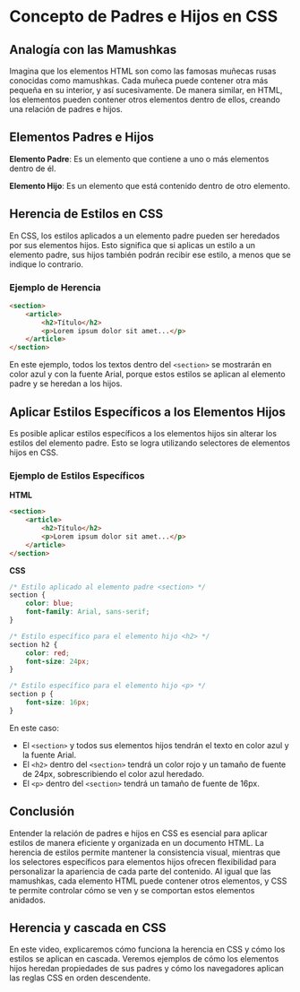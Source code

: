 # Concepto de Padres e Hijos en CSS

## Analogía con las Mamushkas

Imagina que los elementos HTML son como las famosas muñecas rusas conocidas como mamushkas. Cada muñeca puede contener otra más pequeña en su interior, y así sucesivamente. De manera similar, en HTML, los elementos pueden contener otros elementos dentro de ellos, creando una relación de padres e hijos.

## Elementos Padres e Hijos

**Elemento Padre**: Es un elemento que contiene a uno o más elementos dentro de él.

**Elemento Hijo**: Es un elemento que está contenido dentro de otro elemento.

## Herencia de Estilos en CSS

En CSS, los estilos aplicados a un elemento padre pueden ser heredados por sus elementos hijos. Esto significa que si aplicas un estilo a un elemento padre, sus hijos también podrán recibir ese estilo, a menos que se indique lo contrario.

### Ejemplo de Herencia

```html
<section>
    <article>
        <h2>Título</h2>
        <p>Lorem ipsum dolor sit amet...</p>
    </article>
</section>
```

En este ejemplo, todos los textos dentro del `<section>` se mostrarán en color azul y con la fuente Arial, porque estos estilos se aplican al elemento padre y se heredan a los hijos.

## Aplicar Estilos Específicos a los Elementos Hijos

Es posible aplicar estilos específicos a los elementos hijos sin alterar los estilos del elemento padre. Esto se logra utilizando selectores de elementos hijos en CSS.

### Ejemplo de Estilos Específicos

**HTML**

```html
<section>
    <article>
        <h2>Título</h2>
        <p>Lorem ipsum dolor sit amet...</p>
    </article>
</section>
```

**CSS**

```css
/* Estilo aplicado al elemento padre <section> */
section {
    color: blue;
    font-family: Arial, sans-serif;
}

/* Estilo específico para el elemento hijo <h2> */
section h2 {
    color: red;
    font-size: 24px;
}

/* Estilo específico para el elemento hijo <p> */
section p {
    font-size: 16px;
}
```

En este caso:

- El `<section>` y todos sus elementos hijos tendrán el texto en color azul y la fuente Arial.
- El `<h2>` dentro del `<section>` tendrá un color rojo y un tamaño de fuente de 24px, sobrescribiendo el color azul heredado.
- El `<p>` dentro del `<section>` tendrá un tamaño de fuente de 16px.

## Conclusión

Entender la relación de padres e hijos en CSS es esencial para aplicar estilos de manera eficiente y organizada en un documento HTML. La herencia de estilos permite mantener la consistencia visual, mientras que los selectores específicos para elementos hijos ofrecen flexibilidad para personalizar la apariencia de cada parte del contenido. Al igual que las mamushkas, cada elemento HTML puede contener otros elementos, y CSS te permite controlar cómo se ven y se comportan estos elementos anidados.

## Herencia y cascada en CSS

En este video, explicaremos cómo funciona la herencia en CSS y cómo los estilos se aplican en cascada. Veremos ejemplos de cómo los elementos hijos heredan propiedades de sus padres y cómo los navegadores aplican las reglas CSS en orden descendente.
